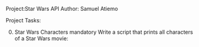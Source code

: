 Project:Star Wars API
Author: Samuel Atiemo

Project Tasks:

0. Star Wars Characters
mandatory
Write a script that prints all characters of a Star Wars movie:



